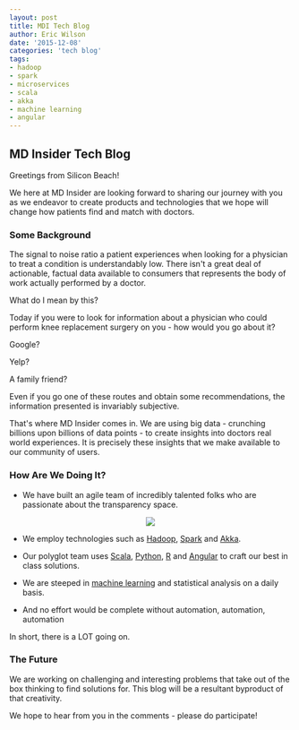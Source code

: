 ```yaml
---
layout: post
title: MDI Tech Blog
author: Eric Wilson
date: '2015-12-08'
categories: 'tech blog'
tags:
- hadoop
- spark
- microservices
- scala
- akka
- machine learning
- angular
---
```


## MD Insider Tech Blog ##

Greetings from Silicon Beach! 

We here at MD Insider are looking forward to sharing our journey with you as we endeavor 
to create products and technologies that we hope will change how patients find and match with doctors. 

### Some Background ###

The signal to noise ratio a patient experiences when looking for a physician to treat a condition is understandably low. 
There isn't a great deal of actionable, factual data available to consumers that represents the body of work actually 
performed by a doctor. 

What do I mean by this?

Today if you were to look for information about a physician who could perform knee replacement surgery on you - how would you go about it? 

Google? 

Yelp? 

A family friend?

Even if you go one of these routes and obtain some recommendations, the information presented is invariably subjective. 

That's where MD Insider comes in. We are using big data - crunching billions upon billions of data points - to create
insights into doctors real world experiences. It is precisely these insights that we make available to our community of users.

### How Are We Doing It? ###

* We have built an agile team of incredibly talented folks who are passionate about the transparency space. 

<div style="text-align:center"><img src ="https://tm-prod.global.ssl.fastly.net/uploaded/companies/531/f3.jpg" /></div>

* We employ technologies such as [Hadoop](http://hadoop.apache.org), [Spark](http://spark.apache.org) and [Akka](http://akka.io). 

* Our polyglot team uses [Scala](http://www.scala-lang.org), [Python](https://www.python.org), [R](https://www.r-project.org) and 
[Angular](https://angularjs.org) to craft our best in class solutions.

* We are steeped in [machine learning](https://en.wikipedia.org/wiki/Machine_learning) and statistical analysis on a daily basis.

* And no effort would be complete without automation, automation, automation

In short, there is a LOT going on.


### The Future ###

We are working on challenging and interesting problems that take out of the box thinking to find solutions for. This blog
will be a resultant byproduct of that creativity. 

We hope to hear from you in the comments - please do participate!
